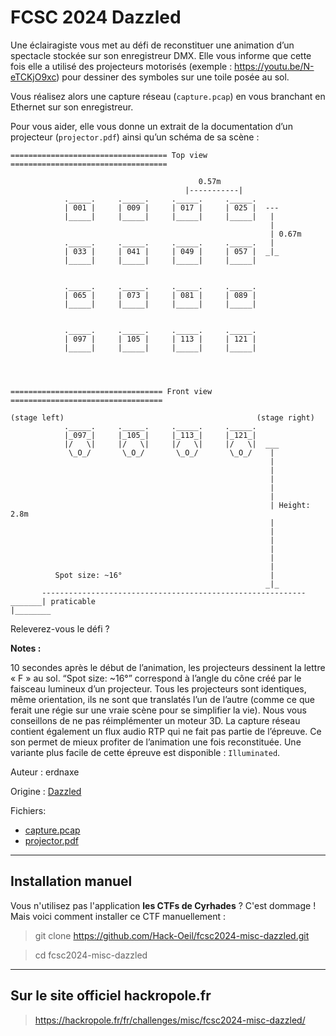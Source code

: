 # FCSC 2024 Dazzled

Une éclairagiste vous met au défi de reconstituer une animation d’un spectacle stockée sur son enregistreur DMX. Elle vous informe que cette fois elle a utilisé des projecteurs motorisés (exemple : https://youtu.be/N-eTCKjO9xc) pour dessiner des symboles sur une toile posée au sol.

Vous réalisez alors une capture réseau (```capture.pcap```) en vous branchant en Ethernet sur son enregistreur.

Pour vous aider, elle vous donne un extrait de la documentation d’un projecteur (```projector.pdf```) ainsi qu’un schéma de sa scène :

```
=================================== Top view ===================================

                                          0.57m
                                       |-----------|
            ._____.     ._____.     ._____.     ._____.
            | 001 |     | 009 |     | 017 |     | 025 |  ---
            |_____|     |_____|     |_____|     |_____|   |
                                                          |
                                                          | 0.67m
            ._____.     ._____.     ._____.     ._____.   |
            | 033 |     | 041 |     | 049 |     | 057 |  _|_
            |_____|     |_____|     |_____|     |_____|


            ._____.     ._____.     ._____.     ._____.
            | 065 |     | 073 |     | 081 |     | 089 |
            |_____|     |_____|     |_____|     |_____|


            ._____.     ._____.     ._____.     ._____.
            | 097 |     | 105 |     | 113 |     | 121 |
            |_____|     |_____|     |_____|     |_____|




================================== Front view ==================================

(stage left)                                           (stage right)
            ._____.     ._____.     ._____.     ._____.
            |_097_|     |_105_|     |_113_|     |_121_|
            |/   \|     |/   \|     |/   \|     |/   \|  ___
             \_O_/       \_O_/       \_O_/       \_O_/    |
                                                          |
                                                          |
                                                          |
                                                          |
                                                          |
                                                          | Height: 2.8m
                                                          |
                                                          |
                                                          |
                                                          |
                                                          |
                                                          |
          Spot size: ~16°                                 |
                                                         _|_
       -----------------------------------------------------------
_______| praticable                                              |________
```


Releverez-vous le défi ?

**Notes :**

10 secondes après le début de l’animation, les projecteurs dessinent la lettre « F » au sol.
“Spot size: ~16°” correspond à l’angle du cône créé par le faisceau lumineux d’un projecteur.
Tous les projecteurs sont identiques, même orientation, ils ne sont que translatés l’un de l’autre (comme ce que ferait une régie sur une vraie scène pour se simplifier la vie).
Nous vous conseillons de ne pas réimplémenter un moteur 3D.
La capture réseau contient également un flux audio RTP qui ne fait pas partie de l’épreuve. Ce son permet de mieux profiter de l’animation une fois reconstituée.
Une variante plus facile de cette épreuve est disponible : ```Illuminated```.



Auteur : erdnaxe

Origine : [Dazzled](https://hackropole.fr/fr/challenges/misc/fcsc2024-misc-dazzled/)


Fichiers:
- [capture.pcap](capture.pcap)
- [projector.pdf](projector.pdf)



-----------

## Installation manuel
Vous n'utilisez pas l'application **les CTFs de Cyrhades** ? C'est dommage !
Mais voici comment installer ce CTF manuellement :

> git clone https://github.com/Hack-Oeil/fcsc2024-misc-dazzled.git

> cd fcsc2024-misc-dazzled


-----------

## Sur le site officiel hackropole.fr
> https://hackropole.fr/fr/challenges/misc/fcsc2024-misc-dazzled/